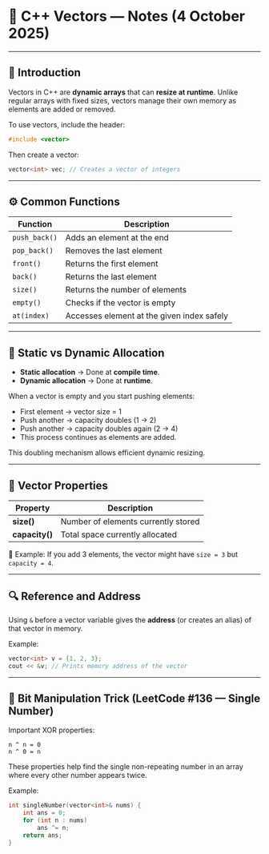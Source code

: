 # 🧮 C++ Vectors — Notes (4 October 2025)

---

## 🔹 Introduction

Vectors in C++ are **dynamic arrays** that can **resize at runtime**. Unlike regular arrays with fixed sizes, vectors manage their own memory as elements are added or removed.

To use vectors, include the header:

```cpp
#include <vector>
```

Then create a vector:

```cpp
vector<int> vec; // Creates a vector of integers
```

---

## ⚙️ Common Functions

| Function      | Description                                |
| ------------- | ------------------------------------------ |
| `push_back()` | Adds an element at the end                 |
| `pop_back()`  | Removes the last element                   |
| `front()`     | Returns the first element                  |
| `back()`      | Returns the last element                   |
| `size()`      | Returns the number of elements             |
| `empty()`     | Checks if the vector is empty              |
| `at(index)`   | Accesses element at the given index safely |

---

## 🧠 Static vs Dynamic Allocation

* **Static allocation** → Done at **compile time**.
* **Dynamic allocation** → Done at **runtime**.

When a vector is empty and you start pushing elements:

* First element → vector size = 1
* Push another → capacity doubles (1 → 2)
* Push another → capacity doubles again (2 → 4)
* This process continues as elements are added.

This doubling mechanism allows efficient dynamic resizing.

---

## 📏 Vector Properties

| Property       | Description                         |
| -------------- | ----------------------------------- |
| **size()**     | Number of elements currently stored |
| **capacity()** | Total space currently allocated     |

📌 Example:
If you add 3 elements, the vector might have `size = 3` but `capacity = 4`.

---

## 🔍 Reference and Address

Using `&` before a vector variable gives the **address** (or creates an alias) of that vector in memory.

Example:

```cpp
vector<int> v = {1, 2, 3};
cout << &v; // Prints memory address of the vector
```

---

## 🧩 Bit Manipulation Trick (LeetCode #136 — Single Number)

Important XOR properties:

```
n ^ n = 0  
n ^ 0 = n
```

These properties help find the single non-repeating number in an array where every other number appears twice.

Example:

```cpp
int singleNumber(vector<int>& nums) {
    int ans = 0;
    for (int n : nums)
        ans ^= n;
    return ans;
}
```
